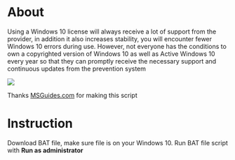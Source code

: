 # About
Using a Windows 10 license will always receive a lot of support from the provider, in addition it also increases stability, you will encounter fewer Windows 10 errors during use. However, not everyone has the conditions to own a copyrighted version of Windows 10 as well as Active Windows 10 every year so that they can promptly receive the necessary support and continuous updates from the prevention system

<img src="https://www.windowscentral.com/sites/wpcentral.com/files/styles/xlarge_wm_blw/public/field/image/2015/08/activate1.PNG?itok=7TGs22Ps"/>

Thanks [MSGuides.com](http://MSGuides.com) for making this script

# Instruction

Download BAT file, make sure file is on your Windows 10. Run BAT file script with **Run as administrator**
